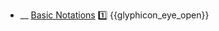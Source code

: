 * __ [Basic Notations]({{baseUrl}}/uml/activityDiagrams/basicNotations) :one: <trigger for="pop:activityDiagrams-basicNotations-preview">{{glyphicon_eye_open}}</trigger>

<popover id="pop:activityDiagrams-basicNotations-preview" title="{{glyphicon_eye_open}} Basic Notations" placement="right">
  <div slot="content">
    <include src=".\preview.md" />
  </div>
</popover>
